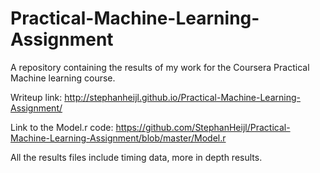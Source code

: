 # Practical-Machine-Learning-Assignment
A repository containing the results of my work for the Coursera Practical Machine learning course.

Writeup link: http://stephanheijl.github.io/Practical-Machine-Learning-Assignment/

Link to the Model.r code: https://github.com/StephanHeijl/Practical-Machine-Learning-Assignment/blob/master/Model.r

All the results files include timing data, more in depth results.
